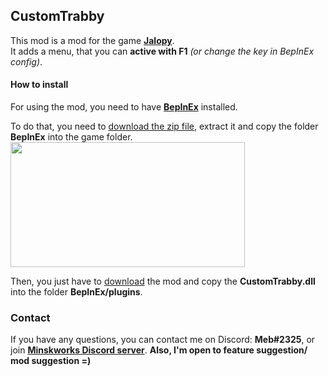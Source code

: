 ﻿## CustomTrabby

This mod is a mod for the game <b>[Jalopy](https://store.steampowered.com/app/446020/Jalopy/)</b>. 
<br>It adds a menu, that you can <b>active with F1</b> <i>(or change the key in BepInEx config)</i>.

#### How to install

For using the mod, you need to have <b>[BepInEx](https://github.com/BepInEx/BepInEx/releases/download/v5.4.21/BepInEx_x64_5.4.21.0.zip)</b> installed.

To do that, you need to [download the zip file](https://github.com/BepInEx/BepInEx/releases/download/v5.4.21/BepInEx_x64_5.4.21.0.zip), extract it and copy the folder <b>BepInEx</b> into the game folder.
<br>
<img height="200" src="https://cdn.discordapp.com/attachments/897896186487390218/1098716879331270879/image.png" width="375"/>

Then, you just have to [download](https://github.com/MeblIkea/CustomTrabby/releases) the mod and copy the <b>CustomTrabby.dll</b> into the folder <b>BepInEx/plugins</b>.

### Contact
If you have any questions, you can contact me on Discord: <b>Meb#2325</b>, or join <b>[Minskworks Discord server](https://discord.gg/TqCwKdR)</b>.
<b>Also, I'm open to feature suggestion/ mod suggestion =)</b>
